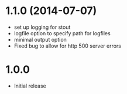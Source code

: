 # 1.1.0 (2014-07-07)

* set up logging for stout
* logfile option to specify path for logfiles
* minimal output option
* Fixed bug to allow for http 500 server errors

# 1.0.0

* Initial release
